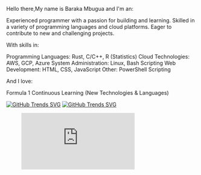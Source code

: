 Hello there,My name is Baraka Mbugua and I'm an:

Experienced programmer with a passion for building and learning. Skilled in a variety of programming languages and cloud platforms. Eager to contribute to new and challenging projects.

With skills in:

Programming Languages: Rust, C/C++, R (Statistics)
Cloud Technologies: AWS, GCP, Azure
System Administration: Linux, Bash Scripting
Web Development: HTML, CSS, JavaScript
Other: PowerShell Scripting

And I love:

Formula 1
Continuous Learning (New Technologies & Languages)

[![GitHub Trends SVG](https://api.githubtrends.io/user/svg/eiidoubleyuwes/repos?time_range=one_year&theme=classic)](https://githubtrends.io)  [![GitHub Trends SVG](https://api.githubtrends.io/user/svg/eiidoubleyuwes/langs?time_range=one_year&compact=True&theme=classic)](https://githubtrends.io)

<figure><embed src="https://wakatime.com/share/@018c5e2f-5508-45e8-a08b-ca039be9381f/94890531-f727-42ac-8c46-3e96bdf02c40.svg"></embed></figure>

                    
              
